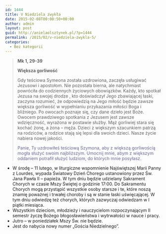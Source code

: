 ```yaml
---
id: 1444
title: V Niedziela zwykła
date: 2015-02-08T00:00:50+00:00
author: admin
layout: post
guid: http://anielaolsztynek.pl/?p=1444
permalink: /2015/02/v-niedziela-zwykla-5/
categories:
  - Bez kategorii
---
```

> **Mk 1, 29-39**
> 
> **Większa gorliwość**
> 
> Gdy teściowa Symeona została uzdrowiona, zaczęła usługiwać Jezusowi i apostołom. Nie pozostała bierna, ale natychmiast powróciła do codziennych życiowych obowiązków. Każdy, kto spotkał Jezusa na swojej drodze , kto doświadczył Jego zbawiającej łaski, zaczyna rozumieć, że odpowiedzią na Jego miłość będzie zawsze większa gorliwość w wypełnianiu przykazania miłości Boga i bliźniego. Po owocach poznaje się, czy dane dzieło jest Boże. Owocem prawdziwego spotkania z Jezusem jest zawsze wdzięczność, wyrażona w postawie służby. Mąż gorliwiej stara się kochać żonę, a żona &#8211; męża. Dzieci z większym szacunkiem patrzą na rodziców, a rodzice stają się lepsi dla swoich dzieci. Nasze życie nabiera nowej jakości.
> 
> <span style="color: #666699;">Panie, Ty uzdrowiłeś teściową Szymona, aby z większą gorliwością mogła służyć swoim najbliższym. Umocnij mnie, abym z większym oddaniem potrafił służyć ludziom, do których mnie posyłasz.</span>

  * W środę &#8211; 11 lutego, w liturgiczne wspomnienie Najświętszej Marii Panny z Lourdes, wypada Światowy Dzień Chorego ustanowiony przez Św. Jana Pawła II &#8211; papieża. W tym dniu będzie udzielany Sakrament Chorych w czasie Mszy Świętej o godzinie 17:00. Do Sakramentu Chorych mogą przystąpić wszystkie osoby starsze i te, które noszą znamię poważnej i trwałej choroby i są w stanie łaski uświęcającej. W tym dniu odwiedzę też chorych, których zazwyczaj odwiedzam w I piątki miesiąca.
  * Wszystkim dzieciom, młodzieży i nauczycielom rozpoczynającym II semestr życzę Bożego błogosławieństwa i wytrwałości w nauce i pracy.
  * Jutro &#8211; w poniedziałek Mszy Św. nie będzie.
  * Jest do nabycia nowy numer &#8222;Gościa Niedzielnego&#8221;.